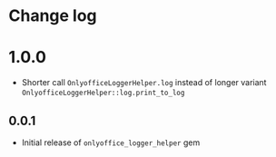 # Change log

# 1.0.0
* Shorter call `OnlyofficeLoggerHelper.log` instead of longer variant `OnlyofficeLoggerHelper::log.print_to_log`

## 0.0.1
* Initial release of `onlyoffice_logger_helper` gem